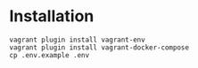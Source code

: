 # Installation
```
vagrant plugin install vagrant-env
vagrant plugin install vagrant-docker-compose
cp .env.example .env
```